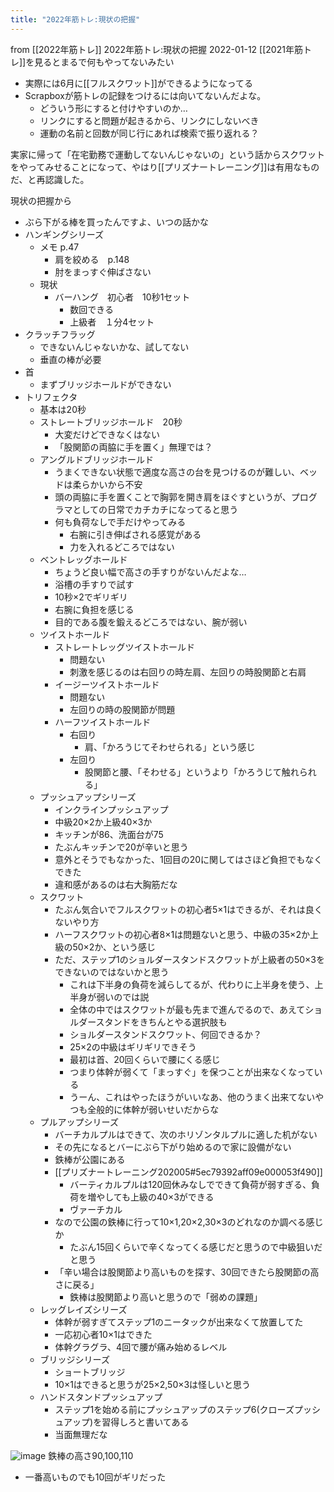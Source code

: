 ```yaml
---
title: "2022年筋トレ:現状の把握"
---
```


from [[2022年筋トレ]]
2022年筋トレ:現状の把握
2022-01-12
[[2021年筋トレ]]を見るとまるで何もやってないみたい
- 実際には6月に[[フルスクワット]]ができるようになってる
- Scrapboxが筋トレの記録をつけるには向いてないんだよな。
    - どういう形にすると付けやすいのか…
    - リンクにすると問題が起きるから、リンクにしないべき
    - 運動の名前と回数が同じ行にあれば検索で振り返れる？

実家に帰って「在宅勤務で運動してないんじゃないの」という話からスクワットをやってみせることになって、やはり[[プリズナートレーニング]]は有用なものだ、と再認識した。

現状の把握から
- ぶら下がる棒を買ったんですよ、いつの話かな
- ハンギングシリーズ
    - メモ p.47
        - 肩を絞める　p.148
        - 肘をまっすぐ伸ばさない
    - 現状
        - バーハング　初心者　10秒1セット
            - 数回できる
            - 上級者　１分4セット
- クラッチフラッグ
    - できないんじゃないかな、試してない
    - 垂直の棒が必要
- 首
    - まずブリッジホールドができない
- トリフェクタ
    - 基本は20秒
    - ストレートブリッジホールド　20秒
        - 大変だけどできなくはない
        - 「股関節の両脇に手を置く」無理では？
    - アングルドブリッジホールド
        - うまくできない状態で適度な高さの台を見つけるのが難しい、ベッドは柔らかいから不安
        - 頭の両脇に手を置くことで胸郭を開き肩をほぐすというが、プログラマとしての日常でカチカチになってると思う
        - 何も負荷なしで手だけやってみる
            - 右腕に引き伸ばされる感覚がある
            - 力を入れるどころではない
    - ベントレッグホールド
        - ちょうど良い幅で高さの手すりがないんだよな…
        - 浴槽の手すりで試す
        - 10秒×2でギリギリ
        - 右腕に負担を感じる
        - 目的である腹を鍛えるどころではない、腕が弱い
    - ツイストホールド
        - ストレートレッグツイストホールド
            - 問題ない
            - 刺激を感じるのは右回りの時左肩、左回りの時股関節と右肩
        - イージーツイストホールド
            - 問題ない
            - 左回りの時の股関節が問題
        - ハーフツイストホールド
            - 右回り
                - 肩、「かろうじてそわせられる」という感じ
            - 左回り
                - 股関節と腰、「そわせる」というより「かろうじて触れられる」
    - プッシュアップシリーズ
        - インクラインプッシュアップ
        - 中級20×2か上級40×3か
        - キッチンが86、洗面台が75
        - たぶんキッチンで20が辛いと思う
        - 意外とそうでもなかった、1回目の20に関してはさほど負担でもなくできた
        - 違和感があるのは右大胸筋だな
    - スクワット
        - たぶん気合いでフルスクワットの初心者5×1はできるが、それは良くないやり方
        - ハーフスクワットの初心者8×1は問題ないと思う、中級の35×2か上級の50×2か、という感じ
        - ただ、ステップ1のショルダースタンドスクワットが上級者の50×3をできないのではないかと思う
            - これは下半身の負荷を減らしてるが、代わりに上半身を使う、上半身が弱いのでは説
            - 全体の中ではスクワットが最も先まで進んでるので、あえてショルダースタンドをきちんとやる選択肢も
            - ショルダースタンドスクワット、何回できるか？
            - 25×2の中級はギリギリできそう
            - 最初は首、20回くらいで腰にくる感じ
            - つまり体幹が弱くて「まっすぐ」を保つことが出来なくなっている
            - うーん、これはやったほうがいいなあ、他のうまく出来てないやつも全般的に体幹が弱いせいだからな
    - プルアップシリーズ
        - バーチカルプルはできて、次のホリゾンタルプルに適した机がない
        - その先になるとバーにぶら下がり始めるので家に設備がない
        - 鉄棒が公園にある
        - [[プリズナートレーニング202005#5ec79392aff09e000053f490]]
            - バーティカルプルは120回休みなしでできて負荷が弱すぎる、負荷を増やしても上級の40×3ができる
            - ヴァーチカル
        - なので公園の鉄棒に行って10×1,20×2,30×3のどれなのか調べる感じか
            - たぶん15回くらいで辛くなってくる感じだと思うので中級狙いだと思う
        - 「辛い場合は股関節より高いものを探す、30回できたら股関節の高さに戻る」
            - 鉄棒は股関節より高いと思うので「弱めの課題」
    - レッグレイズシリーズ
        - 体幹が弱すぎてステップ1のニータックが出来なくて放置してた
        - 一応初心者10×1はできた
        - 体幹グラグラ、4回で腰が痛み始めるレベル
    - ブリッジシリーズ
        - ショートブリッジ
        - 10×1はできると思うが25×2,50×3は怪しいと思う
    - ハンドスタンドプッシュアップ
        - ステップ1を始める前にプッシュアップのステップ6(クローズプッシュアップ)を習得しろと書いてある
        - 当面無理だな

![image](https://gyazo.com/1dafb3f58f53909c2049797d0a6c8aab/thumb/1000)
鉄棒の高さ90,100,110
- 一番高いものでも10回がギリだった
